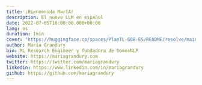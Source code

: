 ```yaml
---
title: ¡Bienvenida MarIA!
description: El nuevo LLM en español
date: 2022-07-05T16:00:00.000+00:00
lang: es
duration: 1min
cover: "https://huggingface.co/spaces/PlanTL-GOB-ES/README/resolve/main/maria.jpg"
author: María Grandury
bio: ML Research Engineer y fundadora de SomosNLP
website: https://mariagrandury.com
twitter: https://twitter.com/mariagrandury
linkedin: https://www.linkedin.com/in/mariagrandury
github: https://github.com/mariagrandury
---
```

